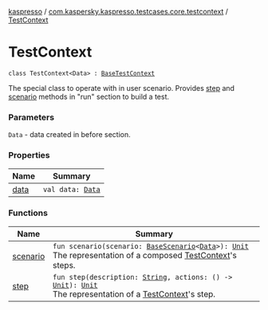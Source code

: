 [kaspresso](../../index.md) / [com.kaspersky.kaspresso.testcases.core.testcontext](../index.md) / [TestContext](./index.md)

# TestContext

`class TestContext<Data> : `[`BaseTestContext`](../-base-test-context.md)

The special class to operate with in user scenario.
Provides [step](step.md) and [scenario](scenario.md) methods in "run" section to build a test.

### Parameters

`Data` - data created in before section.

### Properties

| Name | Summary |
|---|---|
| [data](data.md) | `val data: `[`Data`](index.md#Data) |

### Functions

| Name | Summary |
|---|---|
| [scenario](scenario.md) | `fun scenario(scenario: `[`BaseScenario`](../../com.kaspersky.kaspresso.testcases.api.scenario/-base-scenario/index.md)`<`[`Data`](index.md#Data)`>): `[`Unit`](https://kotlinlang.org/api/latest/jvm/stdlib/kotlin/-unit/index.html)<br>The representation of a composed [TestContext](./index.md)'s steps. |
| [step](step.md) | `fun step(description: `[`String`](https://kotlinlang.org/api/latest/jvm/stdlib/kotlin/-string/index.html)`, actions: () -> `[`Unit`](https://kotlinlang.org/api/latest/jvm/stdlib/kotlin/-unit/index.html)`): `[`Unit`](https://kotlinlang.org/api/latest/jvm/stdlib/kotlin/-unit/index.html)<br>The representation of a [TestContext](./index.md)'s step. |

